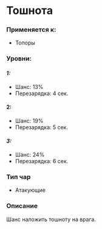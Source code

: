 # Тошнота

### Применяется к:

* Топоры

### Уровни:

#### _1:_

* Шанс: 13%
* Перезарядка: 4 сек.

#### 2:

* Шанс: 19%
* Перезарядка: 5 сек.

#### _3:_

* Шанс: 24%
* Перезарядка: 6 сек.

### Тип чар

* Атакующие

### Описание

Шанс наложить тошноту на врага.
